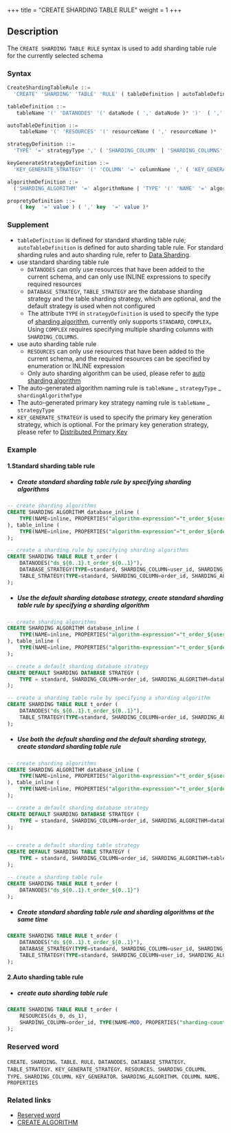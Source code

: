 +++
title = "CREATE SHARDING TABLE RULE"
weight = 1
+++

## Description

The `CREATE SHARDING TABLE RULE` syntax is used to add sharding table rule for the currently selected schema

### Syntax

```SQL
CreateShardingTableRule ::=
  'CREATE' 'SHARDING' 'TABLE' 'RULE' ( tableDefinition | autoTableDefinition ) ( ',' ( tableDefinition | autoTableDefinition ) )*

tableDefinition ::= 
   tableName '(' 'DATANODES' '(' dataNode ( ',' dataNode )* ')'  ( ','  'DATABASE_STRATEGY' '(' strategyDefinition ')' )?  ( ','  'TABLE_STRATEGY' '(' strategyDefinition ')' )?  ( ','  'KEY_GENERATE_STRATEGY' '(' keyGenerateStrategyDefinition ')' )? ')'

autoTableDefinition ::=
    tableName '(' 'RESOURCES' '(' resourceName ( ',' resourceName )*  ')' ',' 'SHARDING_COLUMN' '=' columnName ',' algorithmDefinition ( ','  'KEY_GENERATE_STRATEGY' '(' keyGenerateStrategyDefinition ')' )?')'

strategyDefinition ::=
  'TYPE' '=' strategyType ',' ( 'SHARDING_COLUMN' | 'SHARDING_COLUMNS' ) '=' columnName ',' algorithmDefinition

keyGenerateStrategyDefinition ::= 
  'KEY_GENERATE_STRATEGY' '(' 'COLUMN' '=' columnName ',' ( 'KEY_GENERATOR' '=' algorihtmName | algorithmDefinition ) ')' 

algorithmDefinition ::=
  ('SHARDING_ALGORITHM' '=' algorithmName | 'TYPE' '(' 'NAME' '=' algorithmType ( ',' 'PROPERTIES'  '(' propretyDefinition  ')' )?')'  )

propretyDefinition ::=
    ( key  '=' value ) ( ',' key  '=' value )* 
```

### Supplement

- `tableDefinition` is defined for standard sharding table rule; `autoTableDefinition` is defined for auto sharding table rule. For standard sharding rules and auto sharding rule, refer to [Data Sharding](en/user-manual/shardingsphere-jdbc/yaml-config/rules/sharding/).
- use standard sharding table rule
  - `DATANODES` can only use resources that have been added to the current schema, and can only use INLINE expressions to specify required resources    
  - `DATABASE_STRATEGY`, `TABLE_STRATEGY` are the database sharding strategy and the table sharding strategy, which are optional, and the default strategy is used when not configured  
  - The attribute `TYPE` in `strategyDefinition` is used to specify the type of [sharding algorithm](/en/features/sharding/concept/sharding/#user-defined-sharding-algorithm), currently only supports `STANDARD`, `COMPLEX`。Using `COMPLEX` requires specifying multiple sharding columns with `SHARDING_COLUMNS`.
- use auto sharding table rule
    - `RESOURCES` can only use resources that have been added to the current schema, and the required resources can be specified by enumeration or INLINE expression
    - Only auto sharding algorithm can be used, please refer to [auto sharding algorithm](/en/user-manual/shardingsphere-jdbc/builtin-algorithm/sharding/#auto-sharding-algorithm)    
- The auto-generated algorithm naming rule is `tableName` _ `strategyType` _ `shardingAlgorithmType`
- The auto-generated primary key strategy naming rule is `tableName` _ `strategyType`
- `KEY_GENERATE_STRATEGY` is used to specify the primary key generation strategy, which is optional. For the primary key generation strategy, please refer to [Distributed Primary Key](/en/user-manual/shardingsphere-jdbc/builtin-algorithm/keygen/)

### Example

#### 1.Standard sharding table rule

- ##### Create standard sharding table rule by specifying sharding algorithms

```SQL
-- create sharding algorithms
CREATE SHARDING ALGORITHM database_inline (
    TYPE(NAME=inline, PROPERTIES("algorithm-expression"="t_order_${user_id % 2}"))
), table_inline (
    TYPE(NAME=inline, PROPERTIES("algorithm-expression"="t_order_${order_id % 2}"))
); 

-- create a sharding rule by specifying sharding algorithms
CREATE SHARDING TABLE RULE t_order (
    DATANODES("ds_${0..1}.t_order_${0..1}"),
    DATABASE_STRATEGY(TYPE=standard, SHARDING_COLUMN=user_id, SHARDING_ALGORITHM=database_inline),
    TABLE_STRATEGY(TYPE=standard, SHARDING_COLUMN=order_id, SHARDING_ALGORITHM=table_inline)
);
```

- ##### Use the default sharding database strategy, create standard sharding table rule by specifying a sharding algorithm
```SQL
-- create sharding algorithms
CREATE SHARDING ALGORITHM database_inline (
    TYPE(NAME=inline, PROPERTIES("algorithm-expression"="t_order_${user_id % 2}"))
), table_inline (
    TYPE(NAME=inline, PROPERTIES("algorithm-expression"="t_order_${order_id % 2}"))
); 

-- create a default sharding database strategy
CREATE DEFAULT SHARDING DATABASE STRATEGY (
    TYPE = standard, SHARDING_COLUMN=order_id, SHARDING_ALGORITHM=database_inline
);

-- create a sharding table rule by specifying a sharding algorithm
CREATE SHARDING TABLE RULE t_order (
    DATANODES("ds_${0..1}.t_order_${0..1}"),
    TABLE_STRATEGY(TYPE=standard, SHARDING_COLUMN=order_id, SHARDING_ALGORITHM=table_inline)
);
```

- ##### Use both the default sharding and the default sharding strategy, create standard sharding table rule

```SQL
-- create sharding algorithms
CREATE SHARDING ALGORITHM database_inline (
    TYPE(NAME=inline, PROPERTIES("algorithm-expression"="t_order_${user_id % 2}"))
), table_inline (
    TYPE(NAME=inline, PROPERTIES("algorithm-expression"="t_order_${order_id % 2}"))
); 

-- create a default sharding database strategy
CREATE DEFAULT SHARDING DATABASE STRATEGY (
    TYPE = standard, SHARDING_COLUMN=order_id, SHARDING_ALGORITHM=database_inline
);


-- create a default sharding table strategy
CREATE DEFAULT SHARDING TABLE STRATEGY (
    TYPE = standard, SHARDING_COLUMN=order_id, SHARDING_ALGORITHM=table_inline
);

-- create a sharding table rule 
CREATE SHARDING TABLE RULE t_order (
    DATANODES("ds_${0..1}.t_order_${0..1}")
);
```

- ##### Create standard sharding table rule and sharding algorithms at the same time

```SQL
CREATE SHARDING TABLE RULE t_order (
    DATANODES("ds_${0..1}.t_order_${0..1}"),
    DATABASE_STRATEGY(TYPE=standard, SHARDING_COLUMN=user_id, SHARDING_ALGORITHM(TYPE(NAME=inline, PROPERTIES("algorithm-expression"="ds_${user_id % 2}")))),
    TABLE_STRATEGY(TYPE=standard, SHARDING_COLUMN=user_id, SHARDING_ALGORITHM(TYPE(NAME=inline, PROPERTIES("algorithm-expression"="ds_${order_id % 2}"))))
);
```

#### 2.Auto sharding table rule
- ##### create auto sharding table rule
```SQL
CREATE SHARDING TABLE RULE t_order (
    RESOURCES(ds_0, ds_1),
    SHARDING_COLUMN=order_id, TYPE(NAME=MOD, PROPERTIES("sharding-count"=4))
);
```

### Reserved word

    CREATE、SHARDING、TABLE、RULE、DATANODES、DATABASE_STRATEGY、TABLE_STRATEGY、KEY_GENERATE_STRATEGY、RESOURCES、SHARDING_COLUMN、TYPE、SHARDING_COLUMN、KEY_GENERATOR、SHARDING_ALGORITHM、COLUMN、NAME、PROPERTIES

### Related links
- [Reserved word](/en/reference/distsql/syntax/reserved-word/)
- [CREATE ALGORITHM](/en/reference/distsql/syntax/rdl/rule-definition/create-algorithm/)
